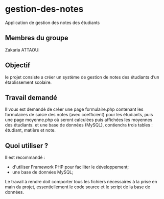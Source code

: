 # gestion-des-notes
Application de gestion des notes des étudiants

## Membres du groupe
Zakaria ATTAOUI 

## Objectif
le projet consiste a créer un système de gestion de notes des étudiants d’un établissement scolaire.

## Travail demandé
Il vous est demandé de créer une page formulaire.php contenant les formulaires de saisie des notes (avec coefficient) 
pour les étudiants, puis une page moyenne.php où seront calculées puis affichées les moyennes des étudiants. 
et une base de données (MySQL), contiendra trois tables : étudiant, matière et note.

## Quoi utiliser ?
Il est recommandé :
- d'utiliser Framework PHP pour faciliter le développement;
- une base de données MySQL;


Le travail à rendre doit comporter tous les fichiers nécessaires à la prise en main du projet, 
essentiellement le code source et le script de la base de données.
